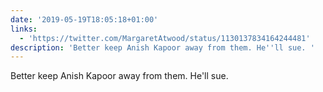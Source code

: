 ```yaml
---
date: '2019-05-19T18:05:18+01:00'
links:
  - 'https://twitter.com/MargaretAtwood/status/1130137834164244481'
description: 'Better keep Anish Kapoor away from them. He''ll sue. '
---
```

Better keep Anish Kapoor away from them. He'll sue. 
